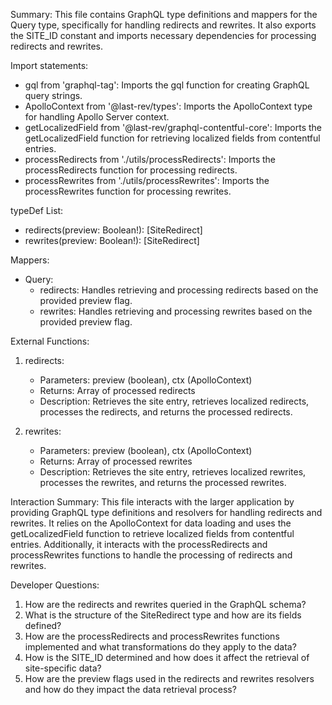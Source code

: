 Summary:
This file contains GraphQL type definitions and mappers for the Query type, specifically for handling redirects and rewrites. It also exports the SITE_ID constant and imports necessary dependencies for processing redirects and rewrites.

Import statements:
- gql from 'graphql-tag': Imports the gql function for creating GraphQL query strings.
- ApolloContext from '@last-rev/types': Imports the ApolloContext type for handling Apollo Server context.
- getLocalizedField from '@last-rev/graphql-contentful-core': Imports the getLocalizedField function for retrieving localized fields from contentful entries.
- processRedirects from './utils/processRedirects': Imports the processRedirects function for processing redirects.
- processRewrites from './utils/processRewrites': Imports the processRewrites function for processing rewrites.

typeDef List:
- redirects(preview: Boolean!): [SiteRedirect]
- rewrites(preview: Boolean!): [SiteRedirect]

Mappers:
- Query: 
  - redirects: Handles retrieving and processing redirects based on the provided preview flag.
  - rewrites: Handles retrieving and processing rewrites based on the provided preview flag.

External Functions:
1. redirects: 
   - Parameters: preview (boolean), ctx (ApolloContext)
   - Returns: Array of processed redirects
   - Description: Retrieves the site entry, retrieves localized redirects, processes the redirects, and returns the processed redirects.

2. rewrites: 
   - Parameters: preview (boolean), ctx (ApolloContext)
   - Returns: Array of processed rewrites
   - Description: Retrieves the site entry, retrieves localized rewrites, processes the rewrites, and returns the processed rewrites.

Interaction Summary:
This file interacts with the larger application by providing GraphQL type definitions and resolvers for handling redirects and rewrites. It relies on the ApolloContext for data loading and uses the getLocalizedField function to retrieve localized fields from contentful entries. Additionally, it interacts with the processRedirects and processRewrites functions to handle the processing of redirects and rewrites.

Developer Questions:
1. How are the redirects and rewrites queried in the GraphQL schema?
2. What is the structure of the SiteRedirect type and how are its fields defined?
3. How are the processRedirects and processRewrites functions implemented and what transformations do they apply to the data?
4. How is the SITE_ID determined and how does it affect the retrieval of site-specific data?
5. How are the preview flags used in the redirects and rewrites resolvers and how do they impact the data retrieval process?